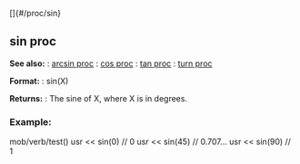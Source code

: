 []{#/proc/sin}
  ## sin proc
  **See also:**
  :   [arcsin proc](ref/proc/arcsin)
  :   [cos proc](ref/proc/cos)
  :   [tan proc](ref/proc/tan)
  :   [turn proc](ref/proc/turn)
  <!-- -->
  **Format:**
  :   sin(X)
  <!-- -->
  **Returns:**
  :   The sine of X, where X is in degrees.
  ### Example:
  mob/verb/test() usr \<\< sin(0) // 0 usr \<\< sin(45) // 0.707\... usr
  \<\< sin(90) // 1